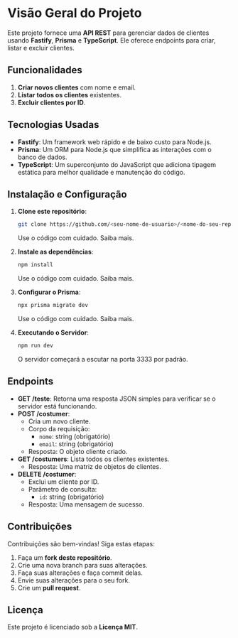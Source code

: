 # Visão Geral do Projeto

Este projeto fornece uma **API REST** para gerenciar dados de clientes usando **Fastify**, **Prisma** e **TypeScript**. Ele oferece endpoints para criar, listar e excluir clientes.

## Funcionalidades

1. **Criar novos clientes** com nome e email.
2. **Listar todos os clientes** existentes.
3. **Excluir clientes por ID**.

## Tecnologias Usadas

- **Fastify**: Um framework web rápido e de baixo custo para Node.js.
- **Prisma**: Um ORM para Node.js que simplifica as interações com o banco de dados.
- **TypeScript**: Um superconjunto do JavaScript que adiciona tipagem estática para melhor qualidade e manutenção do código.

## Instalação e Configuração

1. **Clone este repositório**:

    ```bash
    git clone https://github.com/<seu-nome-de-usuario>/<nome-do-seu-repositório>.git
    ```

    Use o código com cuidado. Saiba mais.

2. **Instale as dependências**:

    ```bash
    npm install
    ```

    Use o código com cuidado. Saiba mais.

3. **Configurar o Prisma**:

    ```bash
    npx prisma migrate dev
    ```

    Use o código com cuidado. Saiba mais.

4. **Executando o Servidor**:

    ```bash
    npm run dev
    ```

    O servidor começará a escutar na porta 3333 por padrão.

## Endpoints

- **GET /teste**: Retorna uma resposta JSON simples para verificar se o servidor está funcionando.
- **POST /costumer**:
    - Cria um novo cliente.
    - Corpo da requisição:
        - `nome`: string (obrigatório)
        - `email`: string (obrigatório)
    - Resposta: O objeto cliente criado.
- **GET /costumers**: Lista todos os clientes existentes.
    - Resposta: Uma matriz de objetos de clientes.
- **DELETE /costumer**:
    - Exclui um cliente por ID.
    - Parâmetro de consulta:
        - `id`: string (obrigatório)
    - Resposta: Uma mensagem de sucesso.

## Contribuições

Contribuições são bem-vindas! Siga estas etapas:

1. Faça um **fork deste repositório**.
2. Crie uma nova branch para suas alterações.
3. Faça suas alterações e faça commit delas.
4. Envie suas alterações para o seu fork.
5. Crie um **pull request**.

## Licença

Este projeto é licenciado sob a **Licença MIT**.

